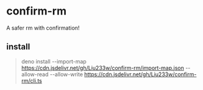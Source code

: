 # confirm-rm

A safer rm with confirmation!

## install
> deno install --import-map https://cdn.jsdelivr.net/gh/Liu233w/confirm-rm/import-map.json --allow-read --allow-write https://cdn.jsdelivr.net/gh/Liu233w/confirm-rm/cli.ts

